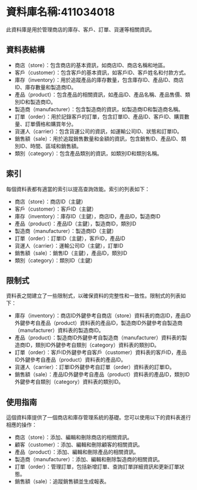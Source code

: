 # 資料庫名稱:411034018

此資料庫是用於管理商店的庫存、客戶、訂單、貨運等相關資訊。

## 資料表結構

- 商店（store）：包含商店的基本資訊，如商店ID、商店名稱和地區。
- 客戶（customer）：包含客戶的基本資訊，如客戶ID、客戶姓名和付款方式。
- 庫存（inventory）：用於追蹤產品的庫存數量，包含庫存ID、產品ID、商店ID、庫存數量和製造商ID。
- 產品（product）：包含產品的相關資訊，如產品ID、產品名稱、產品售價、類別ID和製造商ID。
- 製造商（manufacturer）：包含製造商的資訊，如製造商ID和製造商名稱。
- 訂單（order）：用於記錄客戶的訂單，包含訂單ID、產品ID、客戶ID、購買數量、訂單價格和購買年分。
- 貨運人（carrier）：包含貨運公司的資訊，如運輸公司ID、狀態和訂單ID。
- 銷售額（sale）：用於追蹤銷售數量和金額的資訊，包含銷售ID、產品ID、類別ID、時間、區域和銷售額。
- 類別（category）：包含產品類別的資訊，如類別ID和類別名稱。

## 索引

每個資料表都有適當的索引以提高查詢效能。索引的列表如下：

- 商店（store）：商店ID（主鍵）
- 客戶（customer）：客戶ID（主鍵）
- 庫存（inventory）：庫存ID（主鍵），商店ID，產品ID，製造商ID
- 產品（product）：產品ID（主鍵），製造商ID，類別ID
- 製造商（manufacturer）：製造商ID（主鍵）
- 訂單（order）：訂單ID（主鍵），客戶ID，產品ID
- 貨運人（carrier）：運輸公司ID（主鍵），訂單ID
- 銷售額（sale）：銷售ID（主鍵），產品ID，類別ID
- 類別（category）：類別ID（主鍵）

## 限制式

資料表之間建立了一些限制式，以確保資料的完整性和一致性。限制式的列表如下：

- 庫存（inventory）：商店ID外鍵參考自商店（store）資料表的商店ID，產品ID外鍵參考自產品（product）資料表的產品ID，製造商ID外鍵參考自製造商（manufacturer）資料表的製造商ID。
- 產品（product）：製造商ID外鍵參考自製造商（manufacturer）資料表的製造商ID，類別ID外鍵參考自類別（category）資料表的類別ID。
- 訂單（order）：客戶ID外鍵參考自客戶（customer）資料表的客戶ID，產品ID外鍵參考自產品（product）資料表的產品ID。
- 貨運人（carrier）：訂單ID外鍵參考自訂單（order）資料表的訂單ID。
- 銷售額（sale）：產品ID外鍵參考自產品（product）資料表的產品ID，類別ID外鍵參考自類別（category）資料表的類別ID。

## 使用指南

這個資料庫提供了一個商店和庫存管理系統的基礎。您可以使用以下的資料表進行相應的操作：

- 商店（store）：添加、編輯和刪除商店的相關資訊。
- 顧客（customer）：添加、編輯和刪除顧客的相關資訊。
- 產品（product）：添加、編輯和刪除產品的相關資訊。
- 製造商（manufacturer）：添加、編輯和刪除製造商的相關資訊。
- 訂單（order）：管理訂單，包括新增訂單、查詢訂單詳細資訊和更新訂單狀態。
- 銷售額（sale）：追蹤銷售額並生成報表。
